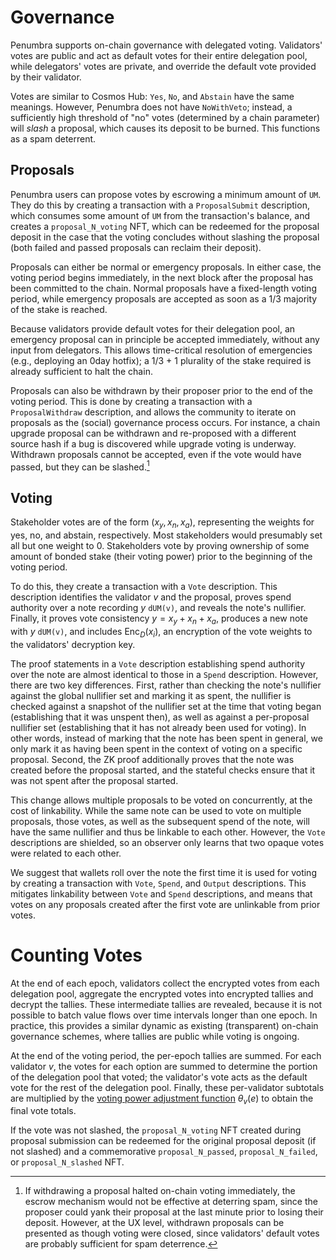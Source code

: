 # Governance

Penumbra supports on-chain governance with delegated voting.  Validators' votes
are public and act as default votes for their entire delegation pool, while
delegators' votes are private, and override the default vote provided by their
validator.

Votes are similar to Cosmos Hub: `Yes`, `No`, and `Abstain` have the same meanings.
However, Penumbra does not have `NoWithVeto`; instead, a sufficiently high threshold
of "no" votes (determined by a chain parameter) will _slash_ a proposal, which causes
its deposit to be burned. This functions as a spam deterrent.

## Proposals

Penumbra users can propose votes by escrowing a minimum amount of `UM`.  They
do this by creating a transaction with a `ProposalSubmit` description, which
consumes some amount of `UM` from the transaction's balance, and creates a
`proposal_N_voting` NFT, which can be redeemed for the proposal deposit in the case
that the voting concludes without slashing the proposal (both failed and passed
proposals can reclaim their deposit).

Proposals can either be normal or emergency proposals.  In either case, the
voting period begins immediately, in the next block after the proposal has been
committed to the chain.  Normal proposals have a fixed-length voting period,
while emergency proposals are accepted as soon as a 1/3 majority of the stake is
reached.

Because validators provide default votes for their delegation pool, an emergency
proposal can in principle be accepted immediately, without any input from
delegators. This allows time-critical resolution of emergencies (e.g., deploying
an 0day hotfix); a 1/3 + 1 plurality of the stake required is already sufficient to
halt the chain.

Proposals can also be withdrawn by their proposer prior to the end of the voting
period.  This is done by creating a transaction with a `ProposalWithdraw`
description, and allows the community to iterate on proposals as the (social)
governance process occurs.  For instance, a chain upgrade proposal can be
withdrawn and re-proposed with a different source hash if a bug is discovered
while upgrade voting is underway.  Withdrawn proposals cannot be accepted, even
if the vote would have passed, but they can be slashed.[^1]

## Voting

Stakeholder votes are of the form $(x_y, x_n, x_a)$, representing the
weights for yes, no, and abstain, respectively.  Most stakeholders would
presumably set all but one weight to $0$.  Stakeholders vote by proving
ownership of some amount of bonded stake (their voting power) prior to the
beginning of the voting period.

To do this, they create a transaction with a `Vote` description.  This
description identifies the validator $v$ and the proposal, proves spend
authority over a note recording $y$ `dUM(v)`, and reveals the note's nullifier.
Finally, it proves vote consistency $y = x_y + x_n + x_a$, produces a new
note with $y$ `dUM(v)`, and includes $\operatorname{Enc}_D(x_i)$, an encryption
of the vote weights to the validators' decryption key.

The proof statements in a `Vote` description establishing spend authority over
the note are almost identical to those in a `Spend` description.  However, there
are two key differences.  First, rather than checking the note's
nullifier against the global nullifier set and marking it as spent, the
nullifier is checked against a snapshot of the nullifier set at the time that
voting began (establishing that it was unspent then), as well as against a
per-proposal nullifier set (establishing that it has not already been used for
voting).  In other words, instead of marking that the note has been spent in
general, we only mark it as having been spent in the context of voting on a
specific proposal. Second, the ZK proof additionally proves that the note was
created before the proposal started, and the stateful checks ensure that it was not
spent after the proposal started.

This change allows multiple proposals to be voted on concurrently, at the cost
of linkability.  While the same note can be used to vote on multiple proposals,
those votes, as well as the subsequent spend of the note, will have the same
nullifier and thus be linkable to each other.  However, the `Vote` descriptions
are shielded, so an observer only learns that two opaque votes were related to
each other.

We suggest that wallets roll over the note the first time it is used for voting
by creating a transaction with `Vote`, `Spend`, and `Output` descriptions.  This
mitigates linkability between `Vote` and `Spend` descriptions, and means that
votes on any proposals created after the first vote are unlinkable from prior
votes.

# Counting Votes

At the end of each epoch, validators collect the encrypted votes from each
delegation pool, aggregate the encrypted votes into encrypted tallies and
decrypt the tallies.  These intermediate tallies are revealed, because it is not
possible to batch value flows over time intervals longer than one epoch.  In
practice, this provides a similar dynamic as existing (transparent) on-chain
governance schemes, where tallies are public while voting is ongoing.

At the end of the voting period, the per-epoch tallies are summed.  For each
validator $v$, the votes for each option are summed to determine the portion of
the delegation pool that voted; the validator's vote acts as the default vote
for the rest of the delegation pool.  Finally, these per-validator subtotals are
multiplied by the [voting power adjustment function](../stake/voting-power.md)
$\theta_v(e)$ to obtain the final vote totals.

If the vote was not slashed, the `proposal_N_voting` NFT created during proposal
submission can be redeemed for the original proposal deposit (if not slashed)
and a commemorative `proposal_N_passed`, `proposal_N_failed`, or `proposal_N_slashed`
NFT.

[^1]: If withdrawing a proposal halted on-chain voting immediately, the escrow
mechanism would not be effective at deterring spam, since the proposer could
yank their proposal at the last minute prior to losing their deposit.  However,
at the UX level, withdrawn proposals can be presented as though voting were
closed, since validators' default votes are probably sufficient for spam
deterrence.
